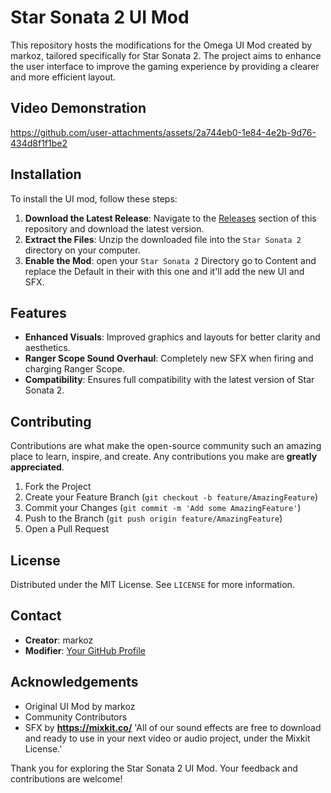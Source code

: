 # Star Sonata 2 UI Mod

This repository hosts the modifications for the Omega UI Mod created by markoz, tailored specifically for Star Sonata 2. The project aims to enhance the user interface to improve the gaming experience by providing a clearer and more efficient layout.

## Video Demonstration

https://github.com/user-attachments/assets/2a744eb0-1e84-4e2b-9d76-434d8f1f1be2

## Installation

To install the UI mod, follow these steps:

1. **Download the Latest Release**: Navigate to the [Releases](https://github.com/sovereign655/Star_Sonata2_UI_Mod/releases) section of this repository and download the latest version.
2. **Extract the Files**: Unzip the downloaded file into the `Star Sonata 2` directory on your computer.
3. **Enable the Mod**: open your `Star Sonata 2` Directory go to Content and replace the Default in their with this one and it'll add the new UI and SFX.

## Features

- **Enhanced Visuals**: Improved graphics and layouts for better clarity and aesthetics.
- **Ranger Scope Sound Overhaul**: Completely new SFX when firing and charging Ranger Scope.
- **Compatibility**: Ensures full compatibility with the latest version of Star Sonata 2.

## Contributing

Contributions are what make the open-source community such an amazing place to learn, inspire, and create. Any contributions you make are **greatly appreciated**.

1. Fork the Project
2. Create your Feature Branch (`git checkout -b feature/AmazingFeature`)
3. Commit your Changes (`git commit -m 'Add some AmazingFeature'`)
4. Push to the Branch (`git push origin feature/AmazingFeature`)
5. Open a Pull Request

## License

Distributed under the MIT License. See `LICENSE` for more information.

## Contact

- **Creator**: markoz
- **Modifier**: [Your GitHub Profile](https://github.com/sovereign655)

## Acknowledgements

- Original UI Mod by markoz
- Community Contributors
- SFX by **https://mixkit.co/** 'All of our sound effects are free to download and ready to use in your next video or audio project, under the Mixkit License.'

Thank you for exploring the Star Sonata 2 UI Mod. Your feedback and contributions are welcome!

